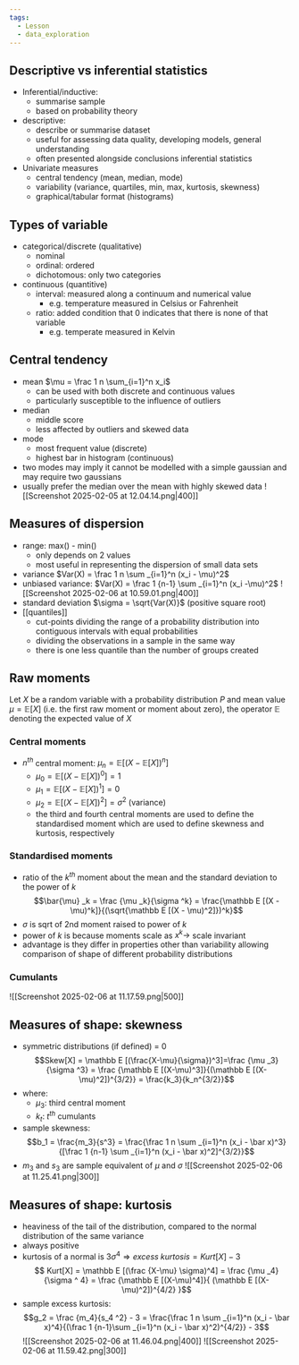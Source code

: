```yaml
---
tags:
  - Lesson
  - data_exploration
---
```

## Descriptive vs inferential statistics
- Inferential/inductive:
	- summarise sample
	- based on probability theory
- descriptive:
	- describe or summarise dataset
	- useful for assessing data quality, developing models, general understanding
	- often presented alongside conclusions inferential statistics
- Univariate measures
	- central tendency (mean, median, mode)
	- variability (variance, quartiles, min, max, kurtosis, skewness)
	- graphical/tabular format (histograms)
## Types of variable
- categorical/discrete (qualitative)
	- nominal
	- ordinal: ordered
	- dichotomous: only two categories
- continuous (quantitive)
	- interval: measured along a continuum and numerical value
		- e.g. temperature measured in Celsius or Fahrenheit
	- ratio: added condition that 0 indicates that there is none of that variable
		- e.g. temperate measured in Kelvin
## Central tendency
- mean $\mu = \frac 1 n \sum_{i=1}^n x_i$
	- can be used with both discrete and continuous values
	- particularly susceptible to the influence of outliers
- median
	- middle score 
	- less affected by outliers and skewed data
- mode
	- most frequent value (discrete)
	- highest bar in histogram (continuous)
- two modes may imply it cannot be modelled with a simple gaussian and may require two gaussians
- usually prefer the median over the mean with highly skewed data
![[Screenshot 2025-02-05 at 12.04.14.png|400]]
## Measures of dispersion
- range: max() - min()
	- only depends on 2 values
	- most useful in representing the dispersion of small data sets
- variance $Var(X) = \frac 1 n \sum _{i=1}^n (x_i - \mu)^2$ 
- unbiased variance: $Var(X) = \frac 1 {n-1} \sum _{i=1}^n (x_i -\mu)^2$
	![[Screenshot 2025-02-06 at 10.59.01.png|400]]
- standard deviation $\sigma = \sqrt{Var(X)}$ (positive square root)
- [[quantiles]]
	- cut-points dividing the range of a probability distribution into contiguous intervals with equal probabilities
	- dividing the observations in a sample in the same way
	- there is one less quantile than the number of groups created
## Raw moments
Let $X$ be a random variable with a probability distribution $P$ and mean value $\mu = \mathbb E [X]$ (i.e. the first raw moment or moment about zero), the operator $\mathbb{E}$ denoting the expected value of $X$
### Central moments
- $n^{th}$ central moment: $\mu _n = \mathbb E [(X - \mathbb E [X])^n]$ 
	- $\mu _0 = \mathbb E [(X - \mathbb E [X])^0] = 1$ 
	- $\mu _1 = \mathbb E [(X - \mathbb E [X])^1] = 0$ 
	- $\mu _2 = \mathbb E [(X - \mathbb E [X])^2] = \sigma ^2$ (variance) 
	- the third and fourth central moments are used to define the standardised moment which are used to define skewness and kurtosis, respectively
### Standardised moments
- ratio of the $k^{th}$ moment about the mean and the standard deviation to the power of $k$
	$$\bar{\mu} _k = \frac {\mu _k}{\sigma ^k} = \frac{\mathbb E [(X - \mu)^k]}{(\sqrt{\mathbb E [(X - \mu)^2]})^k}$$
- $\sigma$ is sqrt of 2nd moment raised to power of $k$
- power of $k$ is because moments scale as $x^k \rightarrow$ scale invariant
- advantage is they differ in properties other than variability allowing comparison of shape of different probability distributions
### Cumulants
![[Screenshot 2025-02-06 at 11.17.59.png|500]]
## Measures of shape: skewness
- symmetric distributions (if defined) = 0
$$Skew[X] = \mathbb E [(\frac{X-\mu}{\sigma})^3]=\frac {\mu _3}{\sigma ^3} = \frac {\mathbb E [(X-\mu)^3]}{(\mathbb E [(X-\mu)^2])^{3/2}} = \frac{k_3}{k_n^{3/2}}$$
- where:
	- $\mu _3$: third central moment
	- $k_t$: $t^{th}$ cumulants
- sample skewness:
$$b_1 = \frac{m_3}{s^3} = \frac{\frac 1 n \sum _{i=1}^n (x_i - \bar x)^3}{[\frac 1 {n-1} \sum _{i=1}^n (x_i - \bar x)^2]^{3/2}}$$
- $m_3$ and $s_3$ are sample equivalent of $\mu$ and $\sigma$
![[Screenshot 2025-02-06 at 11.25.41.png|300]]
## Measures of shape: kurtosis
- heaviness of the tail of the distribution, compared to the normal distribution of the same variance
- always positive
- kurtosis of a normal is $3\sigma ^4 \Rightarrow excess \; kurtosis = Kurt[X] - 3$
$$ Kurt[X] = \mathbb E [(\frac {X-\mu} \sigma)^4] = \frac {\mu _4}{\sigma ^ 4} = \frac {\mathbb E [(X-\mu)^4]}{
(\mathbb E [(X-\mu)^2])^{4/2} }$$
- sample excess kurtosis:
$$g_2 = \frac {m_4}{s_4 ^2} - 3 = \frac{\frac 1 n \sum _{i=1}^n (x_i - \bar x)^4}{(\frac 1 {n-1}\sum _{i=1}^n (x_i - \bar x)^2)^{4/2}} - 3$$
![[Screenshot 2025-02-06 at 11.46.04.png|400]]
![[Screenshot 2025-02-06 at 11.59.42.png|300]]